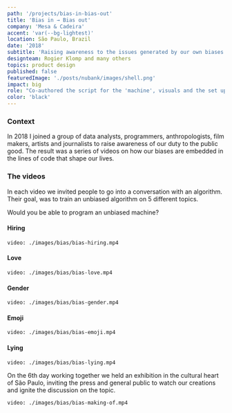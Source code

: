 ```yaml
---
path: '/projects/bias-in-bias-out'
title: 'Bias in → Bias out'
company: 'Mesa & Cadeira'
accent: 'var(--bg-lightest)'
location: São Paulo, Brazil
date: '2018'
subtitle: 'Raising awareness to the issues generated by our own biases when building software'
designteam: Rogier Klomp and many others
topics: product design
published: false
featuredImage: './posts/nubank/images/shell.png'
impact: big
role: "Co-authored the script for the 'machine', visuals and the set up for the venture"
color: 'black'
---
```

<style> body { 
    --bg-lightest: #191920;
    --bg-light: #111;
    --bg-mid: #121212;
    --bg-dark: #131313;
    --bg-darkest: #141414;
    --bg-frosted: hsla(240, 12%, 11%, 0.91);
    --font-high-contrast: rgba(255, 255, 255, 1);
    --font-mid-contrast: rgba(255, 255, 255, 0.78);
    --font-low-contrast: rgba(255, 255, 255, 0.31);
    --accent: #ffeb82;
    --primary: #2f80ed;
    --primary-bg: rgba(47, 128, 237, 0.07);
    --primary-bg-hover: rgba(47, 128, 237, 0.11);
    --bg-code: #dcf5ff;
    --code: #ffe2f1;
    --u1: 8px;
    --u2: calc(var(--u1) * 2);
    --u3: calc(var(--u1) * 3);
    --u4: calc(var(--u1) * 4);
    --u5: calc(var(--u1) * 5);
    --u6: calc(var(--u1) * 6);
    --body-width: 34rem;
 } </style>


### Context
In 2018 I joined a group of data analysts, programmers, anthropologists, film makers, artists and journalists to raise awareness of our duty to the public good. The result was a series of videos on how our biases are embedded in the lines of code that shape our lives.

### The videos
In each video we invited people to go into a conversation with an algorithm. Their goal, was to train an unbiased algorithm on 5 different topics.

Would you be able to program an unbiased machine?


#### Hiring
`video: ./images/bias/bias-hiring.mp4`

#### Love
`video: ./images/bias/bias-love.mp4`

#### Gender
`video: ./images/bias/bias-gender.mp4`

#### Emoji
`video: ./images/bias/bias-emoji.mp4`

#### Lying
`video: ./images/bias/bias-lying.mp4`


On the 6th day working together we held an exhibition in the cultural heart of São Paulo, inviting the press and general public to watch our creations and ignite the discussion on the topic.

`video: ./images/bias/bias-making-of.mp4`

